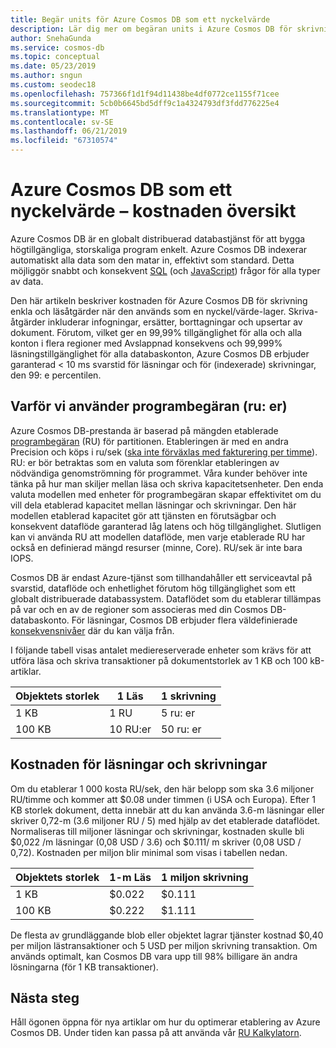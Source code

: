 ```yaml
---
title: Begär units för Azure Cosmos DB som ett nyckelvärde
description: Lär dig mer om begäran units i Azure Cosmos DB för skrivning enkla och läsåtgärder när den används som en nyckel/värde-lager.
author: SnehaGunda
ms.service: cosmos-db
ms.topic: conceptual
ms.date: 05/23/2019
ms.author: sngun
ms.custom: seodec18
ms.openlocfilehash: 757366f1d1f94d11438be4df0772ce1155f71cee
ms.sourcegitcommit: 5cb0b6645bd5dff9c1a4324793df3fdd776225e4
ms.translationtype: MT
ms.contentlocale: sv-SE
ms.lasthandoff: 06/21/2019
ms.locfileid: "67310574"
---
```

# <a name="azure-cosmos-db-as-a-key-value-store--cost-overview"></a>Azure Cosmos DB som ett nyckelvärde – kostnaden översikt

Azure Cosmos DB är en globalt distribuerad databastjänst för att bygga högtillgängliga, storskaliga program enkelt. Azure Cosmos DB indexerar automatiskt alla data som den matar in, effektivt som standard. Detta möjliggör snabbt och konsekvent [SQL](how-to-sql-query.md) (och [JavaScript](stored-procedures-triggers-udfs.md)) frågor för alla typer av data. 

Den här artikeln beskriver kostnaden för Azure Cosmos DB för skrivning enkla och läsåtgärder när den används som en nyckel/värde-lager. Skriva-åtgärder inkluderar infogningar, ersätter, borttagningar och upsertar av dokument. Förutom, vilket ger en 99,99% tillgänglighet för alla och alla konton i flera regioner med Avslappnad konsekvens och 99,999% läsningstillgänglighet för alla databaskonton, Azure Cosmos DB erbjuder garanterad < 10 ms svarstid för läsningar och för (indexerade) skrivningar, den 99: e percentilen. 

## <a name="why-we-use-request-units-rus"></a>Varför vi använder programbegäran (ru: er)

Azure Cosmos DB-prestanda är baserad på mängden etablerade [programbegäran](request-units.md) (RU) för partitionen. Etableringen är med en andra Precision och köps i ru/sek ([ska inte förväxlas med fakturering per timme](https://azure.microsoft.com/pricing/details/cosmos-db/)). RU: er bör betraktas som en valuta som förenklar etableringen av nödvändiga genomströmning för programmet. Våra kunder behöver inte tänka på hur man skiljer mellan läsa och skriva kapacitetsenheter. Den enda valuta modellen med enheter för programbegäran skapar effektivitet om du vill dela etablerad kapacitet mellan läsningar och skrivningar. Den här modellen etablerad kapacitet gör att tjänsten en förutsägbar och konsekvent dataflöde garanterad låg latens och hög tillgänglighet. Slutligen kan vi använda RU att modellen dataflöde, men varje etablerade RU har också en definierad mängd resurser (minne, Core). RU/sek är inte bara IOPS.

Cosmos DB är endast Azure-tjänst som tillhandahåller ett serviceavtal på svarstid, dataflöde och enhetlighet förutom hög tillgänglighet som ett globalt distribuerade databassystem. Dataflödet som du etablerar tillämpas på var och en av de regioner som associeras med din Cosmos DB-databaskonto. För läsningar, Cosmos DB erbjuder flera väldefinierade [konsekvensnivåer](consistency-levels.md) där du kan välja från. 

I följande tabell visas antalet mediereserverade enheter som krävs för att utföra läsa och skriva transaktioner på dokumentstorlek av 1 KB och 100 kB-artiklar.

|Objektets storlek|1 Läs|1 skrivning|
|-------------|------|-------|
|1 KB|1 RU|5 ru: er|
|100 KB|10 RU:er|50 ru: er|

## <a name="cost-of-reads-and-writes"></a>Kostnaden för läsningar och skrivningar

Om du etablerar 1 000 kosta RU/sek, den här belopp som ska 3.6 miljoner RU/timme och kommer att $0.08 under timmen (i USA och Europa). Efter 1 KB storlek dokument, detta innebär att du kan använda 3.6-m läsningar eller skriver 0,72-m (3.6 miljoner RU / 5) med hjälp av det etablerade dataflödet. Normaliseras till miljoner läsningar och skrivningar, kostnaden skulle bli $0,022 /m läsningar (0,08 USD / 3.6) och $0.111/ m skriver (0,08 USD / 0,72). Kostnaden per miljon blir minimal som visas i tabellen nedan.

|Objektets storlek|1-m Läs|1 miljon skrivning|
|-------------|-------|--------|
|1 KB|$0.022|$0.111|
|100 KB|$0.222|$1.111|


De flesta av grundläggande blob eller objektet lagrar tjänster kostnad $0,40 per miljon lästransaktioner och 5 USD per miljon skrivning transaktion. Om används optimalt, kan Cosmos DB vara upp till 98% billigare än andra lösningarna (för 1 KB transaktioner).

## <a name="next-steps"></a>Nästa steg

Håll ögonen öppna för nya artiklar om hur du optimerar etablering av Azure Cosmos DB. Under tiden kan passa på att använda vår [RU Kalkylatorn](https://www.documentdb.com/capacityplanner).

